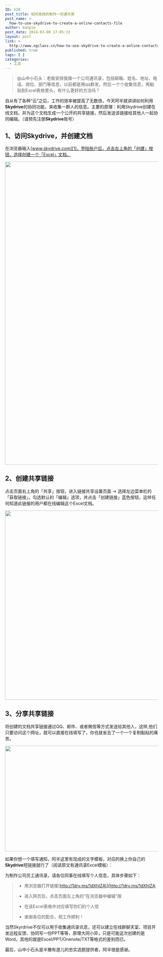 ```yaml
---
ID: 128
post_title: 如何高效的制作一份通讯录
post_name: >
  how-to-use-skydrive-to-create-a-online-contacts-file
author: banpie
post_date: 2014-03-08 17:05:13
layout: post
link: >
  http://www.xgclass.cn/how-to-use-skydrive-to-create-a-online-contacts-file/
published: true
tags: [ ]
categories:
  - 工具
---
```

> @山中小石头：老板安排我做一个公司通讯录，包括邮箱、姓名、地址、电话、岗位、部门等信息，以前都是用qq群发，然后一个个收集信息，再黏贴到Excel表格里头，有什么更好的方法吗？

自从有了各种“云”之后，工作的效率被提高了无数倍，今天阿半就讲讲如何利用**Skydrive**的协同功能，来收集一群人的信息。主要的原理：利用Skydrive创建在线文档，并为这个文档生成一个公开的共享链接，然后发送该链接给其他人一起协同编辑。（请预先注册**Skydrive**账号）

## 1、访问Skydrive，并创建文档

在浏览器输入[www.skydrive.com][1]，登陆账户后，点击左上角的「创建」按钮，选择创建一个「Excel」文档。

<img class="alignnone size-full wp-image-935" src="http://www.xgclass.cn/wp-content/uploads/2018/11/0-73.jpg" width="900" height="997" alt="" />

## 2、创建共享链接

点击页面右上角的「共享」按钮，进入链接共享设置页面 -> 选择左边菜单栏的「获取链接」，勾选默认的「编辑」选项，并点击「创建链接」蓝色按钮，这样任何知道此链接的用户都在线编辑这个Excel文档。

<img class="alignnone size-full wp-image-936" src="http://www.xgclass.cn/wp-content/uploads/2018/11/0-26.png" width="620" height="623" alt="" />

## 3、分享共享链接

将创建的文档共享链接通过QQ、邮件、或者微信等方式发送给其他人，这样,他们只要访问这个网址，就可以直接在线填写了，你也就省去了一个一个复制黏贴的痛苦。

<img class="alignnone size-full wp-image-940" src="http://www.xgclass.cn/wp-content/uploads/2018/11/0-28.png" width="620" height="348" alt="" />

如果你想一个填写通知，阿半这里有现成的文字模板，对应的换上你自己的**Skydrive**短链接就行了（阅读原文有通讯录Excel模板）：

为制作公司员工通讯录，请各位同事在线填写个人信息，具体步骤如下：

> *   用浏览器打开链接\[http://1drv.ms/1dXhIZA\](http://1drv.ms/1dXhIZA
> 
> *   进入网页后，点击页面左上角的“在浏览器中编辑”按
> 
> *   在该Excel表格中对应填写你们的个人信
> 
> *   谢谢各位的配合，祝工作顺利！

当然Skyrdrive不仅可以用于收集通讯录讯息，还可以建立在线群聊天室、项目开发远程反馈、协同写一份PPT等等，原理大同小异，只是可能这次创建的是Word，其他的就是Excel/PPT/Onenote/TXT等格式的差别而已。

最后，山中小石头是半撇有道儿的忠实选题提供者，阿半很是感谢。

 [1]: http://www.skydrive.com